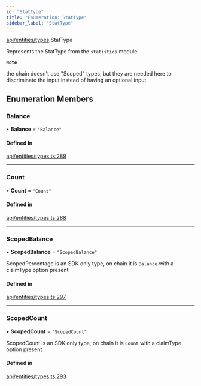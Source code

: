```yaml
---
id: "StatType"
title: "Enumeration: StatType"
sidebar_label: "StatType"
---
```


[api/entities/types](../../../../../modules/API/Entities/Types/Types.md).StatType

Represents the StatType from the `statistics` module.

**`Note`**

the chain doesn't use "Scoped" types, but they are needed here to discriminate the input instead of having an optional input

## Enumeration Members

### Balance

• **Balance** = ``"Balance"``

#### Defined in

[api/entities/types.ts:289](https://github.com/PolymeshAssociation/polymesh-sdk/blob/49a0066c3/src/api/entities/types.ts#L289)

___

### Count

• **Count** = ``"Count"``

#### Defined in

[api/entities/types.ts:288](https://github.com/PolymeshAssociation/polymesh-sdk/blob/49a0066c3/src/api/entities/types.ts#L288)

___

### ScopedBalance

• **ScopedBalance** = ``"ScopedBalance"``

ScopedPercentage is an SDK only type, on chain it is `Balance` with a claimType option present

#### Defined in

[api/entities/types.ts:297](https://github.com/PolymeshAssociation/polymesh-sdk/blob/49a0066c3/src/api/entities/types.ts#L297)

___

### ScopedCount

• **ScopedCount** = ``"ScopedCount"``

ScopedCount is an SDK only type, on chain it is `Count` with a claimType option present

#### Defined in

[api/entities/types.ts:293](https://github.com/PolymeshAssociation/polymesh-sdk/blob/49a0066c3/src/api/entities/types.ts#L293)
